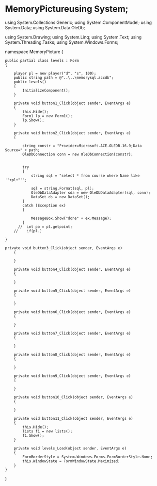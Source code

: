 # MemoryPictureusing System;
using System.Collections.Generic;
using System.ComponentModel;
using System.Data;
using System.Data.OleDb;

using System.Drawing;
using System.Linq;
using System.Text;
using System.Threading.Tasks;
using System.Windows.Forms;

namespace MemoryPicture
{


    public partial class levels : Form
    {

        player pl = new player("d", "s", 100);
        public string path = @"..\..\memorysql.accdb";
        public levels()
        {
            InitializeComponent();
        }

        private void button1_Click(object sender, EventArgs e)
        {
            this.Hide();
            Form1 lp = new Form1();
            lp.Show();
        }

        private void button2_Click(object sender, EventArgs e)
        {

            string constr = "Provider=Microsoft.ACE.OLEDB.16.0;Data Source=" + path;
            OleDbConnection conn = new OleDbConnection(constr);


            try
            {
                string sql = "select * from course where Name like '"+pl+"'";

                sql = string.Format(sql, pl);
                OleDbDataAdapter sda = new OleDbDataAdapter(sql, conn);
                DataSet ds = new DataSet();
            }
            catch (Exception ex)
            {

                MessageBox.Show("done" + ex.Message);
            }
          //  int po = pl.getpoint;
        //    if(pl.)

    }

    private void button3_Click(object sender, EventArgs e)
        {

        }

        private void button4_Click(object sender, EventArgs e)
        {

        }

        private void button5_Click(object sender, EventArgs e)
        {

        }

        private void button6_Click(object sender, EventArgs e)
        {

        }

        private void button7_Click(object sender, EventArgs e)
        {

        }

        private void button8_Click(object sender, EventArgs e)
        {

        }

        private void button9_Click(object sender, EventArgs e)
        {

        }

        private void button10_Click(object sender, EventArgs e)
        {

        }

        private void button11_Click(object sender, EventArgs e)
        {
            this.Hide();
            lists f1 = new lists();
            f1.Show();
        }

        private void levels_Load(object sender, EventArgs e)
        {
            FormBorderStyle = System.Windows.Forms.FormBorderStyle.None;
            this.WindowState = FormWindowState.Maximized;
        }
    }
}
